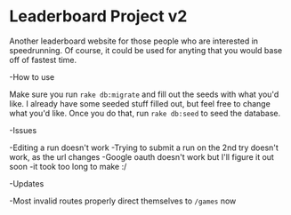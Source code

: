 # Leaderboard Project v2

Another leaderboard website for those people who are interested in speedrunning. Of course, it could be used for anyting that you would base off of fastest time.

-How to use

Make sure you run `rake db:migrate` and fill out the seeds with what you'd like. I already have some seeded stuff filled out, but feel free to change what you'd like. Once you do that, run `rake db:seed` to seed the database.

-Issues

-Editing a run doesn't work
-Trying to submit a run on the 2nd try doesn't work, as the url changes
-Google oauth doesn't work but I'll figure it out soon
-it took too long to make :/

-Updates

-Most invalid routes properly direct themselves to `/games` now
